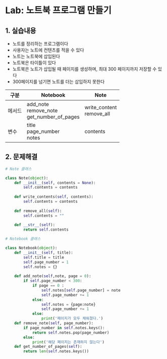 # Lab: 노트북 프로그램 만들기



## 1. 실습내용

* 노트를 정리하는 프로그램이다
* 사용자는 노트에 컨텐츠를 적을 수 있다
* 노트는 노트북에 삽입된다
* 노트북은 타이틀이 있다
* 노트북은 노트가 삽입될 때 페이지를 생성하며, 최대 300 페이지까지 저장할 수 있다
* 300페이지를 넘기면 노트를 더는 삽입하지 못한다

| 구분   | Notebook                                           | Note                          |
| ------ | -------------------------------------------------- | ----------------------------- |
| 메서드 | add_note<br />remove_note<br />get_number_of_pages | write_content<br />remove_all |
| 변수   | title<br />page_number<br />notes                  | contents                      |



## 2. 문제해결

```python
# Note 클래스

class Note(object):
    def __init__(self, contents = None):
        self.contents = contents
        
    def write_contents(self, contents):
        self.contents = contents
        
    def remove_all(self):
        self.contents = ""
        
    def __str__(self):
        return self.contents
```

```python
# Notebook 클래스

class Notebook(object):
    def __init__(self, title):
        self.title = title
        self.page_number = 1
        self.notes = {}
        
    def add_note(self,note, page = 0):
        if self.page_number < 300:
            if page == 0 :
                self.notes[self.page_number] = note
                self.page_number += 1
            else:
                self.notes = {page:note}
                self.page_number += 1
            else:
                print('페이지가 모두 채워졌다.')
    def remove_note(self, page_number):
        if page_number in self.notes.keys():
            return self.notes.pop(page_number)
        else:
            print('해당 페이지는 존재하지 않는다')
    def get_number_of_pages(self):
        return len(self.notes.keys())
      
```

